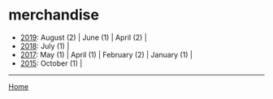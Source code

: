 # merchandise

  * [2019](./merchandise-2019.md): 
      August (2) | 
      June (1) | 
      April (2) | 
  * [2018](./merchandise-2018.md): 
      July (1) | 
  * [2017](./merchandise-2017.md): 
      May (1) | 
      April (1) | 
      February (2) | 
      January (1) | 
  * [2015](./merchandise-2015.md): 
      October (1) | 

----

[Home](../)
